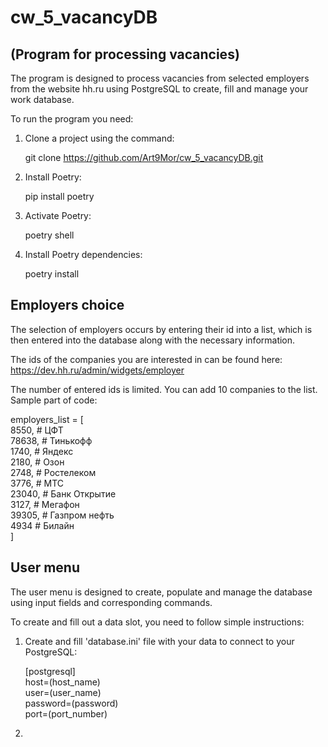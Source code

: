 # cw_5_vacancyDB
## (Program for processing vacancies)

  The program is designed to process vacancies from selected employers from the website hh.ru using
  PostgreSQL to create, fill and manage your work database.  

  To run the program you need: 
  
  1) Clone a project using the command:  

      git clone https://github.com/Art9Mor/cw_5_vacancyDB.git  

  2) Install Poetry:  

       pip install poetry  

  3) Activate Poetry:  
  
       poetry shell  
  
  4) Install Poetry dependencies:  
  
       poetry install
  
## Employers choice

  The selection of employers occurs by entering their id into a list, which is then entered 
  into the database along with the necessary information.

  The ids of the companies you are interested in can be found here: https://dev.hh.ru/admin/widgets/employer

  The number of entered ids is limited. You can add 10 companies to the list.
  Sample part of code: 

  employers_list = [  
          8550,  # ЦФТ  
          78638,  # Тинькофф  
          1740,  # Яндекс  
          2180,  # Озон  
          2748,  # Ростелеком  
          3776,  # МТС  
          23040,  # Банк Открытие  
          3127,  # Мегафон  
          39305,  # Газпром нефть  
          4934  # Билайн  
      ]

## User menu

  The user menu is designed to create, populate and manage the database 
  using input fields and corresponding commands.

  To create and fill out a data slot, you need to follow simple instructions:

  1) Create and fill 'database.ini' file with your data to connect to your PostgreSQL:
    
      [postgresql]  
      host=(host_name)  
      user=(user_name)  
      password=(password)  
      port=(port_number) 
      
  2) 

